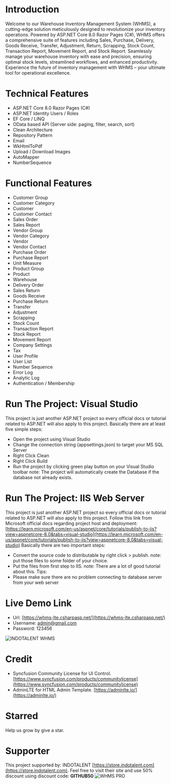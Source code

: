 # Introduction
Welcome to our Warehouse Inventory Management System (WHMS), a cutting-edge solution meticulously designed to revolutionize your inventory operations. Powered by ASP.NET Core 8.0 Razor Pages (C#), WHMS offers a comprehensive suite of features including Sales, Purchase, Delivery, Goods Receive, Transfer, Adjustment, Return, Scrapping, Stock Count, Transaction Report, Movement Report, and Stock Report. Seamlessly manage your warehouse inventory with ease and precision, ensuring optimal stock levels, streamlined workflows, and enhanced productivity. Experience the future of inventory management with WHMS – your ultimate tool for operational excellence.




# Technical Features
- ASP.NET Core 8.0 Razor Pages (C#)
- ASP.NET Identity Users / Roles
- EF Core / LINQ
- OData based API (Server side: paging, filter, search, sort)
- Clean Architecture
- Repository Pattern
- Email
- WkHtmlToPdf
- Upload / Download Images
- AutoMapper
- NumberSequence

# Functional Features
- Customer Group
- Customer Category
- Customer
- Customer Contact
- Sales Order
- Sales Report
- Vendor Group
- Vendor Category
- Vendor
- Vendor Contact
- Purchase Order
- Purchase Report
- Unit Measure
- Product Group
- Product
- Warehouse
- Delivery Order
- Sales Return
- Goods Receive
- Purchase Return
- Transfer
- Adjustment
- Scrapping
- Stock Count
- Transaction Report
- Stock Report
- Movement Report
- Company Settings
- Tax
- User Profile
- User List
- Number Sequence
- Error Log
- Analytic Log
- Authentication / Membership

# Run The Project: Visual Studio
This project is just another ASP.NET project so every official docs or tutorial related to ASP.NET will also apply to this project.
Basically there are at least five simple steps:
- Open the project using Visual Studio
- Change the connection string (appsettings.json) to target your MS SQL Server
- Right Click Clean
- Right Click Build
- Run the project by clicking green play button on your Visual Studio toolbar
note: The project will automatically create the Database if the database not already exists.

# Run The Project: IIS Web Server
This project is just another ASP.NET project so every official docs or tutorial related to ASP.NET will also apply to this project.
Follow this link from Microsoft official docs regarding project host and deployment: [https://learn.microsoft.com/en-us/aspnet/core/tutorials/publish-to-iis?view=aspnetcore-8.0&tabs=visual-studio](https://learn.microsoft.com/en-us/aspnet/core/tutorials/publish-to-iis?view=aspnetcore-8.0&tabs=visual-studio)
Basically there are two important steps:
- Convert the source code to distributable by right click > publish. note: put those files to some folder of your choice.
- Put the files from first step to IIS. note: There are a lot of good tutorial about this.
Tips:
- Please make sure there are no problem connecting to database server from your web server

# Live Demo Link
- Url: [https://whms-lte.csharpasp.net/](https://whms-lte.csharpasp.net/)
- Username: admin@gmail.com
- Password: 123456

![INDOTALENT WHMS](wwwroot/image-vertical.png)

# Credit
- Syncfusion Community License for UI Control. [https://www.syncfusion.com/products/communitylicense](https://www.syncfusion.com/products/communitylicense) 
- AdminLTE for HTML Admin Template. [https://adminlte.io/](https://adminlte.io/)

# Starred
Help us grow by give a star.

# Supporter
This project supported by: INDOTALENT [https://store.indotalent.com](https://store.indotalent.com). Feel free to visit their site and use 50% discount using discount code: **GITHUB50**
![WHMS PRO](wwwroot/whms-pro-warehouse-inventory-management.png)


